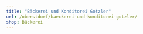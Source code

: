 ```yaml
---
title: "Bäckerei und Konditorei Gotzler"
url: /oberstdorf/baeckerei-und-konditorei-gotzler/
shop: Bäckerei
---
```

